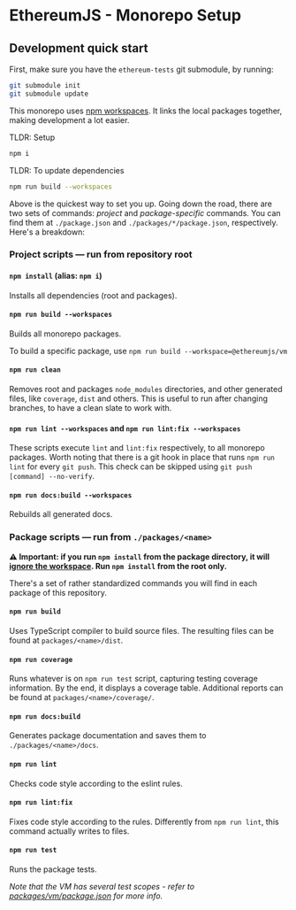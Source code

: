 # EthereumJS - Monorepo Setup

## Development quick start

First, make sure you have the `ethereum-tests` git submodule, by running: 

```sh
git submodule init
git submodule update
```

This monorepo uses [npm workspaces](https://docs.npmjs.com/cli/v7/using-npm/workspaces). It links the local packages together, making development a lot easier.

TLDR: Setup
```sh
npm i
```

TLDR: To update dependencies
```sh
npm run build --workspaces
```

Above is the quickest way to set you up. Going down the road, there are two sets of commands: *project* and *package-specific* commands. You can find them at `./package.json` and `./packages/*/package.json`, respectively. Here's a breakdown:

### Project scripts — run from repository root

#### `npm install` (alias: `npm i`)

Installs all dependencies (root and packages).

#### `npm run build --workspaces`

Builds all monorepo packages.

To build a specific package, use `npm run build --workspace=@ethereumjs/vm`

#### `npm run clean`

Removes root and packages `node_modules` directories, and other generated files, like `coverage`, `dist` and others. This is useful to run after changing branches, to have a clean slate to work with.

#### `npm run lint --workspaces` and `npm run lint:fix --workspaces`

These scripts execute `lint` and `lint:fix` respectively, to all monorepo packages. Worth noting that there is a git hook in place that runs `npm run lint` for every `git push`. This check can be skipped using `git push [command] --no-verify`.

#### `npm run docs:build --workspaces`

Rebuilds all generated docs.

### Package scripts — run from `./packages/<name>`

 **⚠️ Important: if you run `npm install` from the package directory, it will [ignore the workspace](https://github.com/npm/cli/issues/2546). Run `npm install` from the root only.**
 
There's a set of rather standardized commands you will find in each package of this repository.

#### `npm run build`

Uses TypeScript compiler to build source files. The resulting files can be found at `packages/<name>/dist`.

#### `npm run coverage`

Runs whatever is on `npm run test` script, capturing testing coverage information. By the end, it displays a coverage table. Additional reports can be found at `packages/<name>/coverage/`.

#### `npm run docs:build`

Generates package documentation and saves them to `./packages/<name>/docs`.

#### `npm run lint`

Checks code style according to the eslint rules.

#### `npm run lint:fix`

Fixes code style according to the rules. Differently from `npm run lint`, this command actually writes to files.

#### `npm run test`

Runs the package tests. 

_Note that the VM has several test scopes - refer to [packages/vm/package.json](https://github.com/ethereumjs/ethereumjs-monorepo/blob/master/packages/vm/package.json) for more info._
